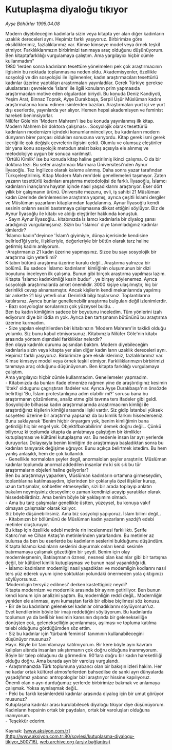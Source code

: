 # Kutuplaşma diyaloğu tıkıyor

*Ayşe Böhürler 1995.04.08*

<div class="pNewsDetailMainContent ctx_content" itemprop="articleBody">
 Modern diyebileceğim kadınlarla sizin veya kitapta yer alan diğer kadınların uzaklık dereceleri aynı. Hepimiz farklı yaşıyoruz. Birbirimize göre eksikliklerimiz, fazlalıklarımız var. Kimse kimseye model veya örnek teşkil etmiyor. Farklılıklarımızın birbirimizi tanımaya araç olduğunu düşünüyorum.
 <br/>
 Ben kitaptafarklılığı vurgulamaya çalıştım. Ama yargılayıcı hiçbir cümle kullanmadım"
 <br/>
 1980 'lerden sonra kadınların tesettüre yönelmelerı pek çok araştırmacının ilgisinin bu noktada toplanmasına neden oldu. Akademisyenler, özellikle sosyoloji ve din sosyolojisi ile ilgilenenler, kadın araştırmacıları tesettürlü kadınlar üzerine yaptıkları araştırmaları yayınladılar. Gerek Türkiye gerekse uluslararası çevrelerde 'İslam' ile ilgili konuların prim yapmasıda araştırmacıları motive eden olgulardan biriydi. Bu konuda Deniz Kandiyoti, Yeşim Arat, Binnaz Toprak, Ayşe Durakbaşa, Serpil Üşür Müslüman kadını araştırmalarına konu edinen isimlerden bazıları. Araştırmaları yurt içi ve yurt dışı eserlerde, yayınlarda yer alıyor. Hemen hepsi akademisyen ve feminist hareketi benimsiyorlar.
 <br/>
 Nilüfer Göle'nin 'Modern Mahrem'i ise bu konuda yayınlanmış ilk kitap. Modern Mahrem bir doktora çalışmas~. Sosyolojik olarak tesettürlü kadınların modernizm içindeki konumlarınıinceliyor, bu kadınların modern dünyanın birer parçası oldukları sonucuna varıyordu. Kitap gerek ismi gerek içeriği ile çok değişik çevrelerin ilgisini çekti. Olumlu ve olumsuz eleştiriler bir yana konu sosyolojik metodun ateist bakış açısıyla ele alınmış ve metodolojiye uygun bir sonuca varılmıştl.
 <br/>
 'Örtülü Kimlik' ise bu konuda kitap haline getirilmiş ikinci çalışma. O da bir doktora tezi. Bu sefer araştırmacı Marmara Üniversitesi'nden Aynur İlyasoğlu. Tez İngilizce olarak kaleme alınmış. Daha sonra yazar tarafından Türkçeleştirilmiş. Kitap Modern Mah rem'deki genellemeleri taşımıyor. Zaten yazarın tesettürlü kadınları araştırma metodolojisi de farklı. İlyasoğlu, İslamcı kadınların inançlarını hayatın içinde nasıl yaşadıklarını araştırıyor. Eser dört yıllık bir çalışmanın ürünü. Üniversite mezunu, evli, iş sahibi 21 Müslüman kadın üzerinde derinlemesine araştırma yapmış, ayrıca çeşitli İslami dergiler ve Müslüman yazarların kitaplarından faydalanmış. Aynur İlyasoğlu kendi sesinin onların sesini bastırmaya çalışmasına dikkat ettiğini söylüyor. Biz de Aynur İlyasoğlu ile kitabı ve aldığı eleştiriler hakkında konuştuk.
 <br/>
 - Sayın Aynur İlyasoğlu.. kitabınızda İs lamcı kadınlarla bir diyalog şansı aradığınızı vurgulamışsınız. Sizin bu 'İslamcı' diye tanımladığınız kadınlar kimlerdir?
 <br/>
 'İslamcı kadın"deyince 'İslam'ı giyimiyle, dünya içerisinde kendisine belirled1ği yerle, ilişkileriyle, değerleriyle bir bütün olarak tarz haline getirmiş kadını anlıyorum.
 <br/>
 -Araştırmanızı 21 kadın üzerine yapmışsınız. Sizce bu sayı sosyolojik bir araştırma için yeterli mi?
 <br/>
 Kitabın bütünü araştırma üzerine kurulu değil.. Araştırma yalnızca bir bölümü. Bu sadece 'İslamcı kadınların' kimliğinin oluşumunun bir dizi boyutunu inceleyen ilk çalışma. Bunun gibi birçok araştırma yapılması lazım. Kitapta 'İslamcı kadınkimliği kesin budur' . ye birşey söylenemez. Ayrıca sosyolojik araştırmalarda anket önemlidir. 3000 kişiye ulaşılmıştır, hiç bir derinlikli cevap alınamamıştır. Ancak kişilerin kendi mekanlarında yapılmış bir ankette 21 kişi yeterli olur. Derinlikli bilgi toplarsınız. Toplantılarına katılırsınız. Ayrıca bunlar genellenebilir araştırma bulguları değil izlenimlerdir.
 <br/>
 - Bazı sosyologlar sorularınızı çok yüzeysel buldu.	.
 <br/>
 Ben bu kadın kimliğinin sadece bir boyutunu inceledim. Tüm yönlerini izah ediyorum diye bir iddia m yok. Ayrıca ben tartışmanın bütününü bu araştırma üzerine kurmadım.
 <br/>
 - Size yapılan eleştirilerden biri kitabınızın 'Modern Mahrem'in taklidi olduğu yolumkı. Siz bunu kabul etmiyorsunuz. Kitabımzla Nilüfer Göle'nin kitabı arasında yöntem dışındaki farklılıklar nelerdir?
 <br/>
 Ben olaya kadınlık durumu açısından baktım. Modern diyebileceğim kadınlarla sizin veya kitapta yer alan diğer kadın ların uzaklık dereceleri aynı. Hepimiz farklı yaşıyoruz. Birbirimize göre eksikliklerimiz, fazlalıklarımız var. Kimse kimseye model veya örnek teşkil etmiyor. Farklılıklarımızın birbirimizi tanımaya araç olduğunu düşünüyorum. Ben kitapta farklılığı vurgulamaya çalıştım.
 <br/>
 Ama yargılayıcı hiçbir cümle kullanmadım. Genellemeler yapmadım.
 <br/>
 - Kitabınızda da bunları ifade etmenize rağmen yine de araştırdıgınız kesimin 'öteki' oldugunu çagrıştıran ifadeler var. Ayrıca Ayşe Durakbaşa'nın önsözde belirttigi 'Bu, İslam protestanlıgına adım olabilir mi?' sorusu bana bu araştırmanın çözümleme, analiz etme gibi tavrına ters ifadeler gibi geldi.
 <br/>
 Sosyolojide bilhassa kadın araştırmalarında araştırmacının kimliği ile araştırdığınız kişilerin kimliği arasında ilişki vardır. Siz gidip İstanbul yüksek sosyetesi üzerine bir araştırma yapsanız da bu kimlik farkını hissederseniz. Bunu saklayarak 'Benim hiçbir önyargım yok, benim kimliğimin bana getirdiği hiç bir engel yok. Objektifbakabilirim' demek doğru değiL. Çünkü biliyoruz ki toplumda kitapta da anlatmaya çalıştığım bir kimlikler kutuplaşması ve kültürel kutuplaşma var. Bu nedenle insan lar ayrı yerlerde duruyorlar. Dolayısıyla benim kimliğim de araştırmaya başladıktan sonra bu kadınları tanıyarak değişime uğruyor. Bunu açıkça belirtmek istedim. Bu hem yanlış anlaşıldı, hem de çok kullanıldı.
 <br/>
 - Genellikle normalolan şeyler degil, anormalolan şeyler araştırılır. Müslüman kadınlar toplumda anormal addedilen insanlar mı ki sık sık bu tür araştırmaların objeleri haline geliyorlar?
 <br/>
 Ben bu araştırmayı yaparken, Müslüman kadınların ortamına girmeseydim, toplantılarına katılmasaydım, içlerinden bir çoklarıyla özel ilişkiler kurup, uzun tartışmalar, sohbetler etmeseydim, sizi bir arada toplayıp anlatın bakalım neymişsiniz deseydim; o zaman kendinizi acayip yaratıklar olarak hissedebilirdiniz. Ama benim böyle bir yaklaşımım olmadı.
 <br/>
 - Ama bu tarz çalışmalar genellikle üstten, yüzeysel, bu konuya vakıf olmayan çalışmalar olarak kalıyor.
 <br/>
 Siz böyle düşünebilirsiniz. Ama biz sosyoloji yapıyoruz. İslam bilimi değiL.
 <br/>
 - Kitabınızın bir bölümünü de Müslüman kadın yazarların yazdıjfı edebi metinler oluşturuyor.
 <br/>
 Bu kitap için özellikle edebi metinle rin incelenmesi farklılıktı. Şerife Katırcı'nın ve Cihan Aktaş'ın metinlerinden yararlandım. Bu metinler az bulunsa da ben bu eserlerde bu kadınların seslerini bulduğumu düşündüm. Kitapta İslamcı kadınların seslerini duyurmak onları kendi sesimle batırmamaya çalışmak gözettiğim bir şeydi. Benim için olay modernleşmenin, Batılaşmanın öznesi, nesnesi olan kadınlar gibi bir tartışma değil, bir kültürel kimlik kutuplaşması ve bunun nasıl yaşanıldığı idi.
 <br/>
 - İslamcı kadınların modemligi nasıl yaşadıkları ve modemligin kodlarını nasıl ters yüz ederek uyum içine soktukları yolundaki önermeden yola çıktıgınızı söylüyorsunuz.
 <br/>
 'Modernligin tersyüz edilmesi' derken kastettiginiz neydi?
 <br/>
 Kitapta modernizm ve modernlik arasında bir ayırım getiriliyor. Ben bunun kendi konum için analizini yaptım. Bu,modernliğin reddi değiL. Modernliğin yeniden ele alınması, aynı kumaştan farklı bir elbise biçilmesi söz konusu.
 <br/>
 - Bir de bu kadınların geleneksel kadınlar olmadıklarını söylüyorsun'uz.
 <br/>
 Evet kendilerinin böyle bir imajı reddetiğini söylüyorum. Bu kadınlarda toplumun ya da belli bir kesimin kanısının dışında bir gelenekselliğe dönüşten çok, gelenekselliğin açımlanması, aşılması ve topluma katılma talebi olduğunu gördüğümden söz ettim.
 <br/>
 - Siz bu kadınlar için 'türbanlı feminist' tanımının kullanabilecegini düşünüyor musunuz?
 <br/>
 Hayır. Böyle bir tanımlamaya katılmıyorum. Bir kere böyle aynı kavram kalıpları altında insanları sıkıştırmanın çok doğru olduğuna inanmıyorum. Böyle bir talep olduğunu da görmedim. 90'lara doğru bir kadın hareketliliği olduğu doğru. Ama burada ayrı bir varoluş vurgulandı.
 <br/>
 - Araştırmanızda Türk toplumuna yabancı olan bir bakışın izleri hakim. Her ne kadar ortak kültürel atmosferlerden bahsedilse de sanki ayrı dünyalarda yaşadıjfımız yabancı antropologlar bizi araştırıyor hissine kapılıyoruz.
 <br/>
 Önemli olan o ayrı durduğumuz yerlerde birbirimize bakmak ve anlamaya çalışmak. Yoksa aynılaşmak değiL.
 <br/>
 - Peki bu farklı kesimlerdeki kadınlar arasında diyalog için bir umut görüyor musunuz?
 <br/>
 Kutuplaşma kadınlar arası kurulabilecek diyaloğu tıkıyor diye düşünüyorum. Kadınların hepsinin ortak bir paydaları, ortak bir varoluşları olduğuna ınanıyorum.
 <br/>
 - Teşekkür ederim.
 <br/>
</div>


Kaynak: [www.aksiyon.com.tr](http://www.aksiyon.com.tr:80/soylesi/kutuplasma-diyalogu-tikiyor_500716), [web.archive.org (arşiv bağlantısı)](http://web.archive.org/web/20151214213315/http://www.aksiyon.com.tr:80/soylesi/kutuplasma-diyalogu-tikiyor_500716)
